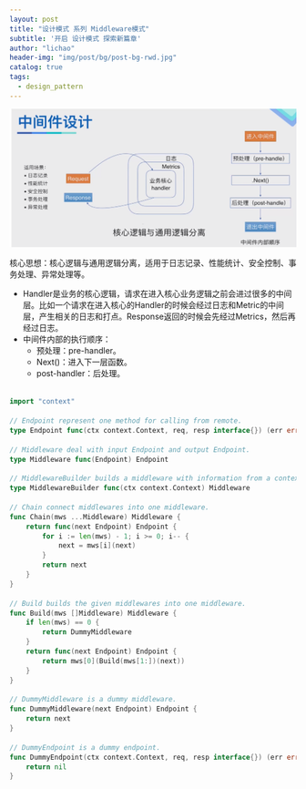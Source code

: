 ```yaml
---
layout: post
title: "设计模式 系列 Middleware模式"
subtitle: '开启 设计模式 探索新篇章'
author: "lichao"
header-img: "img/post/bg/post-bg-rwd.jpg"
catalog: true
tags:
  - design_pattern 
---
```


![jvm](/img/post/design_pattern/1280X1280.PNG)

核心思想：核心逻辑与通用逻辑分离，适用于日志记录、性能统计、安全控制、事务处理、异常处理等。

- Handler是业务的核心逻辑，请求在进入核心业务逻辑之前会进过很多的中间层。比如一个请求在进入核心的Handler的时候会经过日志和Metric的中间层，产生相关的日志和打点。Response返回的时候会先经过Metrics，然后再经过日志。
- 中间件内部的执行顺序：
  - 预处理：pre-handler。
  - Next()：进入下一层函数。
  - post-handler：后处理。

```go

import "context"

// Endpoint represent one method for calling from remote.
type Endpoint func(ctx context.Context, req, resp interface{}) (err error)

// Middleware deal with input Endpoint and output Endpoint.
type Middleware func(Endpoint) Endpoint

// MiddlewareBuilder builds a middleware with information from a context.
type MiddlewareBuilder func(ctx context.Context) Middleware

// Chain connect middlewares into one middleware.
func Chain(mws ...Middleware) Middleware {
	return func(next Endpoint) Endpoint {
		for i := len(mws) - 1; i >= 0; i-- {
			next = mws[i](next)
		}
		return next
	}
}

// Build builds the given middlewares into one middleware.
func Build(mws []Middleware) Middleware {
	if len(mws) == 0 {
		return DummyMiddleware
	}
	return func(next Endpoint) Endpoint {
		return mws[0](Build(mws[1:])(next))
	}
}

// DummyMiddleware is a dummy middleware.
func DummyMiddleware(next Endpoint) Endpoint {
	return next
}

// DummyEndpoint is a dummy endpoint.
func DummyEndpoint(ctx context.Context, req, resp interface{}) (err error) {
	return nil
}

```